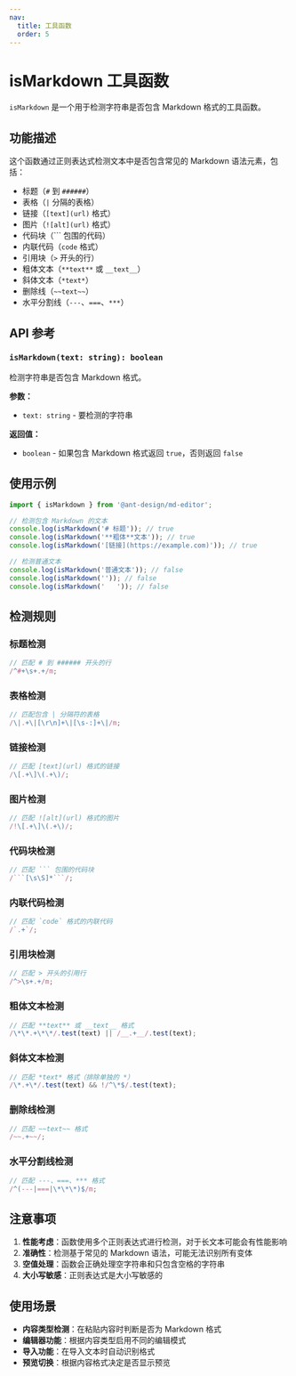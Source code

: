 ```yaml
---
nav:
  title: 工具函数
  order: 5
---
```


# isMarkdown 工具函数

`isMarkdown` 是一个用于检测字符串是否包含 Markdown 格式的工具函数。

## 功能描述

这个函数通过正则表达式检测文本中是否包含常见的 Markdown 语法元素，包括：

- 标题（`#` 到 `######`）
- 表格（`|` 分隔的表格）
- 链接（`[text](url)` 格式）
- 图片（`![alt](url)` 格式）
- 代码块（``` 包围的代码）
- 内联代码（`code` 格式）
- 引用块（`>` 开头的行）
- 粗体文本（`**text**` 或 `__text__`）
- 斜体文本（`*text*`）
- 删除线（`~~text~~`）
- 水平分割线（`---`、`===`、`***`）

## API 参考

### `isMarkdown(text: string): boolean`

检测字符串是否包含 Markdown 格式。

**参数：**

- `text: string` - 要检测的字符串

**返回值：**

- `boolean` - 如果包含 Markdown 格式返回 `true`，否则返回 `false`

## 使用示例

```typescript | pure
import { isMarkdown } from '@ant-design/md-editor';

// 检测包含 Markdown 的文本
console.log(isMarkdown('# 标题')); // true
console.log(isMarkdown('**粗体**文本')); // true
console.log(isMarkdown('[链接](https://example.com)')); // true

// 检测普通文本
console.log(isMarkdown('普通文本')); // false
console.log(isMarkdown('')); // false
console.log(isMarkdown('   ')); // false
```

## 检测规则

### 标题检测

```typescript | pure
// 匹配 # 到 ###### 开头的行
/^#+\s+.+/m;
```

### 表格检测

```typescript | pure
// 匹配包含 | 分隔符的表格
/\|.+\|[\r\n]+\|[\s-:]+\|/m;
```

### 链接检测

```typescript | pure
// 匹配 [text](url) 格式的链接
/\[.+\]\(.+\)/;
```

### 图片检测

```typescript | pure
// 匹配 ![alt](url) 格式的图片
/!\[.+\]\(.+\)/;
```

### 代码块检测

````typescript | pure
// 匹配 ``` 包围的代码块
/```[\s\S]*```/;
````

### 内联代码检测

```typescript | pure
// 匹配 `code` 格式的内联代码
/`.+`/;
```

### 引用块检测

```typescript | pure
// 匹配 > 开头的引用行
/^>\s+.+/m;
```

### 粗体文本检测

```typescript | pure
// 匹配 **text** 或 __text__ 格式
/\*\*.+\*\*/.test(text) || /__.+__/.test(text);
```

### 斜体文本检测

```typescript | pure
// 匹配 *text* 格式（排除单独的 *）
/\*.+\*/.test(text) && !/^\*$/.test(text);
```

### 删除线检测

```typescript | pure
// 匹配 ~~text~~ 格式
/~~.+~~/;
```

### 水平分割线检测

```typescript | pure
// 匹配 ---、===、*** 格式
/^(---|===|\*\*\*)$/m;
```

## 注意事项

1. **性能考虑**：函数使用多个正则表达式进行检测，对于长文本可能会有性能影响
2. **准确性**：检测基于常见的 Markdown 语法，可能无法识别所有变体
3. **空值处理**：函数会正确处理空字符串和只包含空格的字符串
4. **大小写敏感**：正则表达式是大小写敏感的

## 使用场景

- **内容类型检测**：在粘贴内容时判断是否为 Markdown 格式
- **编辑器功能**：根据内容类型启用不同的编辑模式
- **导入功能**：在导入文本时自动识别格式
- **预览切换**：根据内容格式决定是否显示预览
